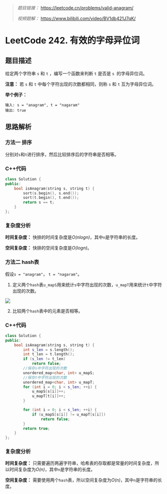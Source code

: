 > *题目链接：* https://leetcode.cn/problems/valid-anagram/
>
> *视频题解：* https://www.bilibili.com/video/BV1db421J7qK/

# LeetCode 242. 有效的字母异位词

## 题目描述

给定两个字符串 `s` 和 `t` ，编写一个函数来判断 `t` 是否是 `s `的字母异位词。

**注意：** 若 `s` 和 `t` 中每个字符出现的次数都相同，则称 `s` 和 `t` 互为字母异位词。

**举个例子：**

```
输入: s = "anagram", t = "nagaram"
输出: true
```

## 思路解析

### 方法一 排序

分别对`s`和`t`进行排序，然后比较排序后的字符串是否相等。

### C++代码

```cpp
class Solution {
public:
    bool isAnagram(string s, string t) {
        sort(s.begin(), s.end());
        sort(t.begin(), t.end());
        return s == t;
    }
};

```

### 复杂度分析

**时间复杂度：** 快排的时间复杂度是*O(nlogn)*，其中`n`是字符串的长度。

**空间复杂度：** 快排的空间复杂度是*O(logn)*。

### 方法二 hash表

假设`s = "anagram"`， `t = "nagaram"`。

1. 定义两个`hash`表`u_mapS`用来统计`s`中字符出现的次数，`u_mapT`用来统计`t`中字符出现的次数。

![](https://gitee.com/ldtech007/picture/raw/master/pic/lc-0242-01.png)

2. 比较两个`hash`表中的元素是否相等。

### C++代码

```cpp
class Solution {
public:
    bool isAnagram(string s, string t) {
        int s_len = s.length();
        int t_len = t.length();
        if (s_len != t_len)
            return false;
        //保存s中字符出现的次数
        unordered_map<char, int> u_mapS;
        //保存t中字符出现的次数
        unordered_map<char, int> u_mapT;
        for (int i = 0; i < s_len; ++i) {
            u_mapS[s[i]]++;
            u_mapT[t[i]]++;
        }

        for (int i = 0; i < s_len; ++i) {
            if (u_mapS[s[i]] != u_mapT[s[i]])
                return false;
        }
        return true;
    }
};
```

### 复杂度分析

**时间复杂度：** 只需要遍历两遍字符串，哈希表的存取都是常量的时间复杂度，所以时间复杂度为*O(n)*，其中`n`是字符串的长度。

**空间复杂度：** 需要使用两个`hash`表，所以空间复杂度为*O(n)*，其中`n`是字符串的长度。
